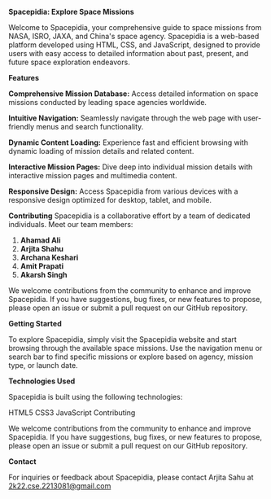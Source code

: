 __Spacepidia: Explore Space Missions__


Welcome to Spacepidia, your comprehensive guide to space missions from NASA, ISRO, JAXA, and China's space agency. Spacepidia is a web-based platform developed using HTML, CSS, and JavaScript, designed to provide users with easy access to detailed information about past, present, and future space exploration endeavors.



__Features__


__Comprehensive Mission Database:__ Access detailed information on space missions conducted by leading space agencies worldwide.


__Intuitive Navigation:__ Seamlessly navigate through the web page with user-friendly menus and search functionality.


__Dynamic Content Loading:__ Experience fast and efficient browsing with dynamic loading of mission details and related content.


__Interactive Mission Pages:__ Dive deep into individual mission details with interactive mission pages and multimedia content.


__Responsive Design:__ Access Spacepidia from various devices with a responsive design optimized for desktop, tablet, and mobile.

__Contributing__
Spacepidia is a collaborative effort by a team of dedicated individuals. Meet our team members:

1. __Ahamad Ali__
2. __Arjita Shahu__
3. __Archana Keshari__
4. __Amit Prapati__
5. __Akarsh Singh__

We welcome contributions from the community to enhance and improve Spacepidia. If you have suggestions, bug fixes, or new features to propose, please open an issue or submit a pull request on our GitHub repository.

__Getting Started__

To explore Spacepidia, simply visit the Spacepidia website and start browsing through the available space missions. Use the navigation menu or search bar to find specific missions or explore based on agency, mission type, or launch date.


__Technologies Used__


Spacepidia is built using the following technologies:


HTML5
CSS3
JavaScript
Contributing


We welcome contributions from the community to enhance and improve Spacepidia. If you have suggestions, bug fixes, or new features to propose, please open an issue or submit a pull request on our GitHub repository.

__Contact__


For inquiries or feedback about Spacepidia, please contact Arjita Sahu at 2k22.cse.2213081@gmail.com

